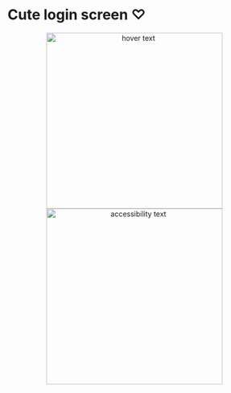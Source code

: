 # Cute login screen ♡

<p align="center">
  <img src="your_relative_path_here" width="350" title="hover text">
  <img src="app.png" width="350" alt="accessibility text">
</p>
